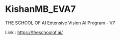 # KishanMB_EVA7
THE SCHOOL OF AI   Extensive Vision AI Program - V7

Link :  https://theschoolof.ai/ 
